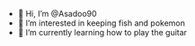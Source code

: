 - 👋 Hi, I’m @Asadoo90
- 👀 I’m interested in keeping fish and pokemon
- 🌱 I’m currently learning how to play the guitar

<!---
Asadoo90/Asadoo90 is a ✨ special ✨ repository because its `README.md` (this file) appears on your GitHub profile.
You can click the Preview link to take a look at your changes.
--->
